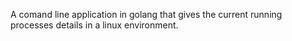A comand line application in golang that gives the current running processes details in a linux environment.
